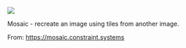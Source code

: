 ![](https://db-feed.s3.amazonaws.com/legacy/mosaic-1638561917.gif)

Mosaic - recreate an image using tiles from another image.

From: https://mosaic.constraint.systems